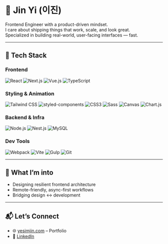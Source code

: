 # 👾 Jin Yi (이진)

Frontend Engineer with a product-driven mindset.  
I care about shipping things that work, scale, and look great.  
Specialized in building real-world, user-facing interfaces — fast.

---

## 🔧 Tech Stack

### Frontend
![React](https://img.shields.io/badge/-React-61DAFB?logo=react&logoColor=white&style=flat)
![Next.js](https://img.shields.io/badge/-Next.js-000000?logo=next.js&logoColor=white&style=flat)
![Vue.js](https://img.shields.io/badge/-Vue.js-4FC08D?logo=vue.js&logoColor=white&style=flat)
![TypeScript](https://img.shields.io/badge/-TypeScript-3178C6?logo=typescript&logoColor=white&style=flat)

### Styling & Animation  
![Tailwind CSS](https://img.shields.io/badge/-Tailwind%20CSS-38B2AC?logo=tailwind-css&logoColor=white&style=flat)
![styled-components](https://img.shields.io/badge/-Styled%20Components-DB7093?logo=styled-components&logoColor=white&style=flat)
![CSS3](https://img.shields.io/badge/-CSS3-1572B6?logo=css3&logoColor=white&style=flat)
![Sass](https://img.shields.io/badge/-Sass-CC6699?logo=sass&logoColor=white&style=flat)
![Canvas](https://img.shields.io/badge/-Canvas-black?style=flat)
![Chart.js](https://img.shields.io/badge/-Chart.js-FF6384?logo=chart.js&logoColor=white&style=flat)

### Backend & Infra  
![Node.js](https://img.shields.io/badge/-Node.js-339933?logo=node.js&logoColor=white&style=flat)
![Nest.js](https://img.shields.io/badge/-Nest.js-E0234E?logo=nestjs&logoColor=white&style=flat)
![MySQL](https://img.shields.io/badge/-MySQL-4479A1?logo=mysql&logoColor=white&style=flat)

### Dev Tools  
![Webpack](https://img.shields.io/badge/-Webpack-8DD6F9?logo=webpack&logoColor=white&style=flat)
![Vite](https://img.shields.io/badge/-Vite-646CFF?logo=vite&logoColor=white&style=flat)
![Gulp](https://img.shields.io/badge/-Gulp-CF4647?logo=gulp&logoColor=white&style=flat)
![Git](https://img.shields.io/badge/-Git-F05032?logo=git&logoColor=white&style=flat)

---

## 🧠 What I’m into

- Designing resilient frontend architecture  
- Remote-friendly, async-first workflows  
- Bridging design ↔︎ development

---

## 📬 Let’s Connect

- 🌐 [yesimjin.com](http://yesimjin.com) – Portfolio  
- 💼 [LinkedIn](https://www.linkedin.com/in/pixelberry-jinyi)  

<!--
**yesimjin/yesimjin** is a ✨ special ✨ repository because its `README.md` appears on your GitHub profile.
-->
